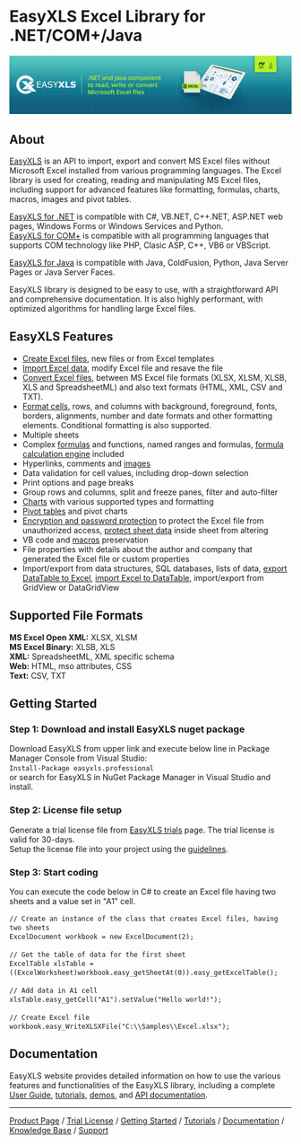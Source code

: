 # EasyXLS Excel Library for .NET/COM+/Java
![EasyXLS](https://raw.githubusercontent.com/EasyXLS/EasyXLS.samples/main/images/easyxls-excel-library-component-small.jpg "EasyXLS")

## About
[EasyXLS](https://www.easyxls.com) is an API to import, export and convert MS Excel files without Microsoft Excel installed from various programming languages. The Excel library is used for creating, reading and manipulating MS Excel files, including support for advanced features like formatting, formulas, charts, macros, images and pivot tables.  

[EasyXLS for .NET](https://www.easyxls.com/net-excel-library) is compatible with C#, VB.NET, C++.NET, ASP.NET web pages, Windows Forms or Windows Services and Python.   
[EasyXLS for COM+](https://www.easyxls.com/component-excel-library) is compatible with all programming languages that supports COM technology like PHP, Clasic ASP, C++, VB6 or VBScript.  

[EasyXLS for Java](https://www.easyxls.com/java-excel-library) is compatible with Java, ColdFusion, Python, Java Server Pages or Java Server Faces.  

EasyXLS library  is designed to be easy to use, with a straightforward API and comprehensive documentation.  It is also highly performant, with optimized algorithms for handling large Excel files.

## EasyXLS Features

* [Create Excel files](https://www.easyxls.com/manual/basics/create-excel-file.html), new files or from Excel templates
* [Import Excel data](https://www.easyxls.com/manual/FAQ/import-excel-in-dot-net.html), modify Excel file and resave the file
* [Convert Excel files](https://www.easyxls.com/manual/basics/convert-html-to-excel.html), between MS Excel file formats (XLSX, XLSM, XLSB, XLS and SpreadsheetML) and also text formats (HTML, XML, CSV and TXT).
* [Format cells](https://www.easyxls.com/manual/basics/format-excel-cells.html), rows, and columns with background, foreground, fonts, borders, alignments, number and date formats and other formatting elements. Conditional formatting is also supported.
* Multiple sheets 
* Complex [formulas](https://www.easyxls.com/manual/basics/import-export-excel-formulas.html) and functions, named ranges and formulas, [formula calculation engine](https://www.easyxls.com/manual/basics/excel-calculation-engine.html) included
* Hyperlinks, comments and [images](https://www.easyxls.com/manual/basics/excel-image-import-export.html)
* Data validation for cell values, including drop-down selection
* Print options and page breaks
* Group rows and columns, split and freeze panes, filter and auto-filter
* [Charts](https://www.easyxls.com/manual/basics/excel-chart-inside-sheet.html) with various supported types and formatting
* [Pivot tables](https://www.easyxls.com/manual/basics/excel-pivot-table.html) and pivot charts
* [Encryption and password protection](https://www.easyxls.com/manual/basics/password-protected-excel-file.html) to protect the Excel file from unauthorized access, [protect sheet data](https://www.easyxls.com/manual/basics/excel-protect-sheet.html) inside sheet from altering
* VB code and [macros](https://www.easyxls.com/manual/basics/excel-macros-vba-project.html) preservation
* File properties with details about the author and company that generated the Excel file or custom properties
* Import/export from data structures, SQL databases, lists of data, [export DataTable to Excel](https://www.easyxls.com/manual/FAQ/export-datatable-to-excel.html), [import Excel to DataTable](https://www.easyxls.com/manual/FAQ/import-excel-to-datatable.html), import/export from GridView or DataGridView

## Supported File Formats
**MS Excel Open XML:** XLSX, XLSM  
**MS Excel Binary:** XLSB, XLS  
**XML:** SpreadsheetML, XML specific schema  
**Web:** HTML, mso attributes, CSS  
**Text:** CSV, TXT  

## Getting Started

### **Step 1**: Download and install EasyXLS nuget package  

Download EasyXLS from upper link and execute below line in Package Manager Console from Visual Studio:  
```Install-Package easyxls.professional```  
or search for EasyXLS in NuGet Package Manager in Visual Studio and install.

### **Step 2**: License file setup   

Generate a trial license file from [EasyXLS trials](https://www.easyxls.com/trials#dotnet) page. The trial license is valid for 30-days.  
Setup the license file into your project using the [guidelines](https://www.easyxls.com/manual/licensing/license-setup.html).

### **Step 3**: Start coding

You can execute the code below in C# to create an Excel file having two sheets and a value set in "A1" cell.

```
// Create an instance of the class that creates Excel files, having two sheets
ExcelDocument workbook = new ExcelDocument(2);

// Get the table of data for the first sheet
ExcelTable xlsTable = ((ExcelWorksheet)workbook.easy_getSheetAt(0)).easy_getExcelTable();

// Add data in A1 cell
xlsTable.easy_getCell("A1").setValue("Hello world!");

// Create Excel file
workbook.easy_WriteXLSXFile("C:\\Samples\\Excel.xlsx");
```

## Documentation
EasyXLS website provides detailed information on how to use the various features and functionalities of the EasyXLS library, including a complete [User Guide](https://www.easyxls.com/manual), [tutorials](https://www.easyxls.com/manual/tutorials/easyxls-tutorials.html), [demos](https://www.easyxls.com/net-excel-library#demo), and [API documentation](https://www.easyxls.com/manual/API_Documentation/index.html).

---
[Product Page](https://www.easyxls.com/net-excel-library) / [Trial License](https://www.easyxls.com/trials#dotnet) / [Getting Started](https://www.easyxls.com/manual/getting-started/easyxls-dot-net-excel-library.html) / [Tutorials](https://www.easyxls.com/tutorials) / [Documentation](https://www.easyxls.com/manual) / [Knowledge Base](https://www.easyxls.com/net-excel-library#faq) / [Support](https://www.easyxls.com/ask-a-question)
